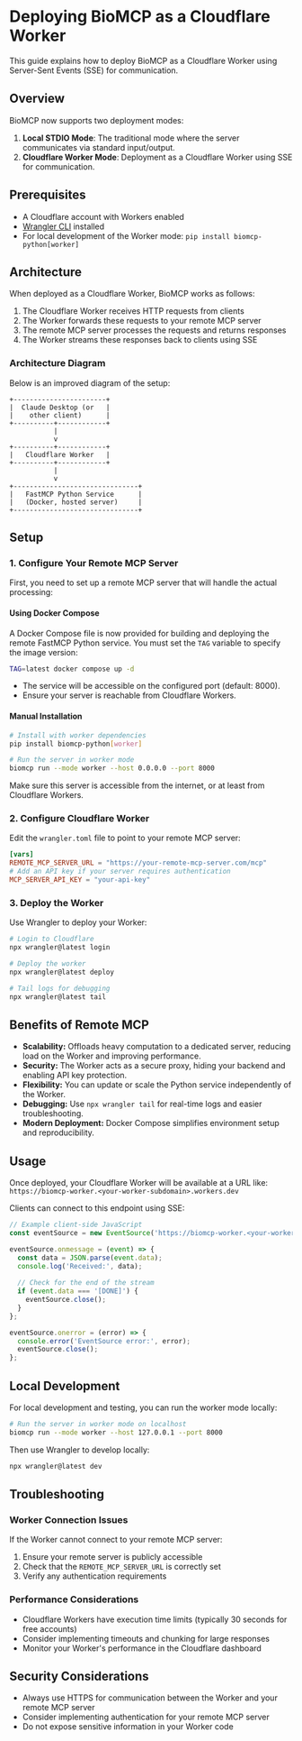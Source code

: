 # Deploying BioMCP as a Cloudflare Worker

This guide explains how to deploy BioMCP as a Cloudflare Worker using Server-Sent Events (SSE) for communication.

## Overview

BioMCP now supports two deployment modes:

1. **Local STDIO Mode**: The traditional mode where the server communicates via standard input/output.
2. **Cloudflare Worker Mode**: Deployment as a Cloudflare Worker using SSE for communication.

## Prerequisites

- A Cloudflare account with Workers enabled
- [Wrangler CLI](https://developers.cloudflare.com/workers/wrangler/install-and-update/) installed
- For local development of the Worker mode: `pip install biomcp-python[worker]`

## Architecture

When deployed as a Cloudflare Worker, BioMCP works as follows:

1. The Cloudflare Worker receives HTTP requests from clients
2. The Worker forwards these requests to your remote MCP server
3. The remote MCP server processes the requests and returns responses
4. The Worker streams these responses back to clients using SSE

### Architecture Diagram

Below is an improved diagram of the setup:

```
+-----------------------+
|  Claude Desktop (or   |
|    other client)      |
+----------+------------+
           |
           v
+----------+------------+
|   Cloudflare Worker   |
+----------+------------+
           |
           v
+-------------------------------+
|   FastMCP Python Service      |
|   (Docker, hosted server)     |
+-------------------------------+
```

## Setup

### 1. Configure Your Remote MCP Server

First, you need to set up a remote MCP server that will handle the actual processing:

#### Using Docker Compose

A Docker Compose file is now provided for building and deploying the remote FastMCP Python service. You must set the `TAG` variable to specify the image version:

```bash
TAG=latest docker compose up -d
```

- The service will be accessible on the configured port (default: 8000).
- Ensure your server is reachable from Cloudflare Workers.

#### Manual Installation

```bash
# Install with worker dependencies
pip install biomcp-python[worker]

# Run the server in worker mode
biomcp run --mode worker --host 0.0.0.0 --port 8000
```

Make sure this server is accessible from the internet, or at least from Cloudflare Workers.

### 2. Configure Cloudflare Worker

Edit the `wrangler.toml` file to point to your remote MCP server:

```toml
[vars]
REMOTE_MCP_SERVER_URL = "https://your-remote-mcp-server.com/mcp"
# Add an API key if your server requires authentication
MCP_SERVER_API_KEY = "your-api-key"
```

### 3. Deploy the Worker

Use Wrangler to deploy your Worker:

```bash
# Login to Cloudflare
npx wrangler@latest login

# Deploy the worker
npx wrangler@latest deploy

# Tail logs for debugging
npx wrangler@latest tail
```

## Benefits of Remote MCP

- **Scalability:** Offloads heavy computation to a dedicated server, reducing load on the Worker and improving performance.
- **Security:** The Worker acts as a secure proxy, hiding your backend and enabling API key protection.
- **Flexibility:** You can update or scale the Python service independently of the Worker.
- **Debugging:** Use `npx wrangler tail` for real-time logs and easier troubleshooting.
- **Modern Deployment:** Docker Compose simplifies environment setup and reproducibility.

## Usage

Once deployed, your Cloudflare Worker will be available at a URL like:
`https://biomcp-worker.<your-worker-subdomain>.workers.dev`

Clients can connect to this endpoint using SSE:

```javascript
// Example client-side JavaScript
const eventSource = new EventSource('https://biomcp-worker.<your-worker-subdomain>.workers.dev');

eventSource.onmessage = (event) => {
  const data = JSON.parse(event.data);
  console.log('Received:', data);
  
  // Check for the end of the stream
  if (event.data === '[DONE]') {
    eventSource.close();
  }
};

eventSource.onerror = (error) => {
  console.error('EventSource error:', error);
  eventSource.close();
};
```

## Local Development

For local development and testing, you can run the worker mode locally:

```bash
# Run the server in worker mode on localhost
biomcp run --mode worker --host 127.0.0.1 --port 8000
```

Then use Wrangler to develop locally:

```bash
npx wrangler@latest dev
```

## Troubleshooting

### Worker Connection Issues

If the Worker cannot connect to your remote MCP server:

1. Ensure your remote server is publicly accessible
2. Check that the `REMOTE_MCP_SERVER_URL` is correctly set
3. Verify any authentication requirements

### Performance Considerations

- Cloudflare Workers have execution time limits (typically 30 seconds for free accounts)
- Consider implementing timeouts and chunking for large responses
- Monitor your Worker's performance in the Cloudflare dashboard

## Security Considerations

- Always use HTTPS for communication between the Worker and your remote MCP server
- Consider implementing authentication for your remote MCP server
- Do not expose sensitive information in your Worker code
